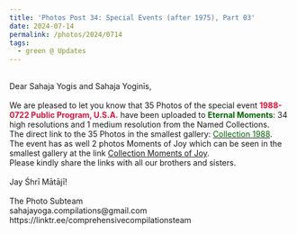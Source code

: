```yaml
---
title: 'Photos Post 34: Special Events (after 1975), Part 03'
date: 2024-07-14
permalink: /photos/2024/0714
tags:
  - green @ Updates
---
```


<p>
<br>
Dear Sahaja Yogis and Sahaja Yoginīs,<br>
<br>
We are pleased to let you know that 35 Photos of the special event <font color="Crimson"><b>1988-0722 Public Program, U.S.A.</b></font> have been uploaded to <font color="DarkGreen"><b>Eternal Moments</b></font>: 34 high resolutions and 1 medium resolution from the Named Collections.<br>
The direct link to the 35 Photos in the smallest gallery: <a href="https://eternalmoments.smugmug.com/Collections/Karan-Khurana-Collection/1988"><font color="DarkGreen">Collection 1988</font></a>.<br>
The event has as well 2 photos Moments of Joy which can be seen in the smallest gallery at the link <a href="https://eternalmoments.smugmug.com/Collections/Karan-Khurana-Collection/Moments-of-Joy"> Collection Moments of Joy</a>.<br>
Please kindly share the links with all our brothers and sisters.<br>
<br>
Jay Śhrī Mātājī!<br>
<br>
The Photo Subteam<br>
sahajayoga.compilations@gmail.com<br>
https://linktr.ee/comprehensivecompilationsteam
</p>